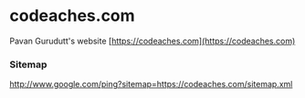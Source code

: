 # codeaches.com

Pavan Gurudutt's website [https://codeaches.com](https://codeaches.com)

### Sitemap

http://www.google.com/ping?sitemap=https://codeaches.com/sitemap.xml
